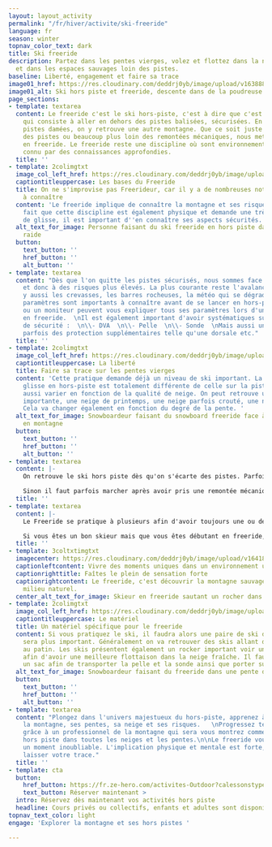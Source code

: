 ```yaml
---
layout: layout_activity
permalink: "/fr/hiver/activite/ski-freeride"
language: fr
season: winter
topnav_color_text: dark
title: Ski freeride
description: Partez dans les pentes vierges, volez et flottez dans la neige fraîche
  et dans les espaces sauvages loin des pistes.
baseline: Liberté, engagement et faire sa trace
image01_href: https://res.cloudinary.com/deddrj0yb/image/upload/v1638883534/website/winter/Ski-descente-poudreuse_jkfdf6.jpg
image01_alt: Ski hors piste et freeride, descente dans de la poudreuse
page_sections:
- template: textarea
  content: Le freeride c'est le ski hors-piste, c'est à dire que c'est une pratique
    qui consiste à aller en dehors des pistes balisées, sécurisées. En dehors de ces
    pistes damées, on y retrouve une autre montagne. Que ce soit juste sur le bord
    des pistes ou beaucoup plus loin des remontées mécaniques, nous mettons nos skis
    en freeride. Le freeride reste une discipline où sont environnement doit être
    connu par des connaissances approfondies.
  title: ''
- template: 2colimgtxt
  image_col_left_href: https://res.cloudinary.com/deddrj0yb/image/upload/v1641891585/website/winter/sophie-the-laya-yogis-Yf-EC_VWYwY-unsplash_fqd8ow.jpg
  captiontitleuppercase: Les bases du Freeride
  title: On ne s'improvise pas Freerideur, car il y a de nombreuses notions importantes
    à connaître
  content: 'Le freeride implique de connaître la montagne et ses risques. Outre le
    fait que cette discipline est également physique et demande une très bonne technique
    de glisse, il est important d''en connaître ses aspects sécurités. '
  alt_text_for_image: Personne faisant du ski freeride en hors piste dans une pente
    raide
  button:
    text_button: ''
    href_button: ''
    alt_button: ''
- template: textarea
  content: "Dès que l'on quitte les pistes sécurisés, nous sommes face à la montagne
    et donc à des risques plus élevés. La plus courante reste l'avalanche, mais il
    y aussi les crevasses, les barres rocheuses, la météo qui se dégrade. Ces différents
    paramètres sont importants à connaître avant de se lancer en hors-piste. Un guide
    ou un moniteur peuvent vous expliquer tous ses paramètres lors d'une journée d'encadrement
    en freeride.  \nIl est également important d'avoir systématiques sur soi le matériel
    de sécurité :  \n\\- DVA  \n\\- Pelle  \n\\- Sonde  \nMais aussi un casque et
    parfois des protection supplémentaires telle qu'une dorsale etc."
  title: ''
- template: 2colimgtxt
  image_col_left_href: https://res.cloudinary.com/deddrj0yb/image/upload/v1641891585/website/winter/go-montgenevre-SRbczzaRQBc-unsplash_lkadef.jpg
  captiontitleuppercase: La liberté
  title: Faire sa trace sur les pentes vierges
  content: 'Cette pratique demande déjà un niveau de ski important. La technique de
    glisse en hors-piste est totalement différente de celle sur la piste. Cela va
    aussi varier en fonction de la qualité de neige. On peut retrouve une poudreuse
    importante, une neige de printemps, une neige parfois crouté, une neige trafollée.
    Cela va changer également en fonction du degré de la pente. '
  alt_text_for_image: Snowboardeur faisant du snowboard freeride face à un sommet
    en montagne
  button:
    text_button: ''
    href_button: ''
    alt_button: ''
- template: textarea
  content: |-
    On retrouve le ski hors piste dès qu'on s'écarte des pistes. Parfois il y a certains hors-piste qui se font facilement, par exemple sous un télésiège ou proche d'une piste, une combe qui rejoint une autre piste également. Il y a également des stations de ski qui mettent des zones spécialement dédiées au hors piste qui sont indiquées sur le plan des pistes du domaine skiable.

    Sinon il faut parfois marcher après avoir pris une remontée mécanique, continuer soit à pied soit en ski de randonnée. Certains ski de freeride vont avoir une fixation de randonnée ainsi qu'une peau adaptée à leurs dimensions. Cela dans le but plutôt de faire de marche d'approche que de la randonnée pure.
  title: ''
- template: textarea
  content: |-
    Le Freeride se pratique à plusieurs afin d'avoir toujours une ou des personnes qui assurent la sécurité quand l'un part faire sa ligne. C'est partager un moment loin de la foule, dans une montagne calme et belle afin de faire le plein d'adrénaline et de sensations forte. C'est vivre un moment mort, c'est choisir où passer, analyser la trajectoire pour laisser la plus belle trace possible.

    Si vous êtes un bon skieur mais que vous êtes débutant en freeride, réservez une journée découverte du freeride afin d'avoir toutes les premières connaissances de la montagne, de la sécurité, de la technique du ski.
  title: ''
- template: 3coltxtimgtxt
  imagecenter: https://res.cloudinary.com/deddrj0yb/image/upload/v1641891586/website/winter/thijs-kennis-7GZjtBGnTiM-unsplash_glozjt.jpg
  captionleftcontent: Vivre des moments uniques dans un environnement unique
  captionrighttitle: Faîtes le plein de sensation forte
  captionrightcontent: Le freeride, c'est découvrir la montagne sauvage, dans son
    milieu naturel.
  center_alt_text_for_image: Skieur en freeride sautant un rocher dans la poudreuse
- template: 2colimgtxt
  image_col_left_href: https://res.cloudinary.com/deddrj0yb/image/upload/v1641896232/website/winter/henry-perks-T-1t1Q1rBn4-unsplash_ivee5n.jpg
  captiontitleuppercase: Le matériel
  title: Un matériel spécifique pour le freeride
  content: Si vous pratiquez le ski, il faudra alors une paire de ski dont le patin
    sera plus important. Généralement on va retrouver des skis allant de 90mm à 110mm
    au patin. Les skis présentent également un rocker important voir un double rocker
    afin d'avoir une meilleure flottaison dans la neige fraîche. Il faudra également
    un sac afin de transporter la pelle et la sonde ainsi que porter sur soi le DVA.
  alt_text_for_image: Snowboardeur faisant du freeride dans une pente de poudreuse
  button:
    text_button: ''
    href_button: ''
    alt_button: ''
- template: textarea
  content: "Plongez dans l'univers majestueux du hors-piste, apprenez à connaitre
    la montagne, ses pentes, sa neige et ses risques.   \nProgressez techniquement
    grâce à un professionnel de la montagne qui sera vous montrez comment skier en
    hors piste dans toutes les neiges et les pentes.\n\nLe freeride vous fera vivre
    un moment inoubliable. L'implication physique et mentale est forte, à vous de
    laisser votre trace."
  title: ''
- template: cta
  button:
    href_button: https://fr.ze-hero.com/activites-Outdoor?calessonstype=all&catypegenderlistsummer=all&calessonsactivitytype=Hors+piste&start-date=
    text_button: Réserver maintenant >
  intro: Réservez dès maintenant vos activités hors piste
  headline: Cours privés ou collectifs, enfants et adultes sont disponibles
topnav_text_color: light
engage: 'Explorer la montagne et ses hors pistes '

---
```

